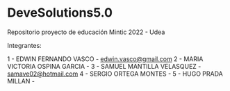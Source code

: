 # DeveSolutions5.0
Repositorio proyecto de educación Mintic 2022 - Udea

Integrantes:

1 - EDWIN FERNANDO VASCO - edwin.vasco@gmail.com
2 - MARIA VICTORIA OSPINA GARCIA -
3 - SAMUEL MANTILLA VELASQUEZ - samave02@hotmail.com
4 - SERGIO ORTEGA MONTES -
5 - HUGO PRADA MILLAN -
